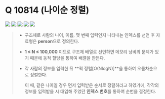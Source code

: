 # Q 10814 (나이순 정렬)

<img src="https://img.shields.io/badge/Level-Silver 5-lightgrey"> <img src="https://img.shields.io/badge/Memory-13616%20KB-blue"> <img src="https://img.shields.io/badge/Time-64%20ms-brightgreen"> <img src="https://img.shields.io/badge/Length-630%20B-red"> <img src="https://img.shields.io/badge/Language-C-blueviolet">



> - 구조체로 사람의 나이, 이름, 몇 번째 입력인지 나타내는 인덱스를 선언 후 자료형은 **person**으로 정의한다.
>
> - **1 ≤ N ≤ 100,000** 이므로 구조체 배열로 선언하면 메모리 낭비의 문제가 있기 때문에 동적 할당을 통하여 배열을 만든다.
>
> - 각 사람의 정보를 입력한 뒤 **퀵 정렬[O(NlogN)]**을 통하여 오름차순으로 정렬한다.
>
>   이 때, 같은 나이일 경우 먼저 입력받은 순서로 정렬하라고 하였기에, 각각의 정보를 입력받을 시 대입해 주었던 **인덱스 번호**를 통하여 순번을 결정한다.

